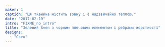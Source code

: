 ```yaml
---
maker: 1
caption: "Ця тканина містить вовну і є надзвичайно теплою."
date: "2017-02-19"
intro: "FIXME_no_intro"
title: "Зелений Sven з чорним плечовим елементом і ребрами жорсткості"
designs:
  - "Свен"
---
```


